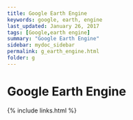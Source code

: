 ```yaml
---
title: Google Earth Engine
keywords: google, earth, engine
last_updated: January 26, 2017
tags: [Google,earth engine]
summary: "Google Earth Engine"
sidebar: mydoc_sidebar
permalink: g_earth_engine.html
folder: g
---
```


# Google Earth Engine

{% include links.html %}
